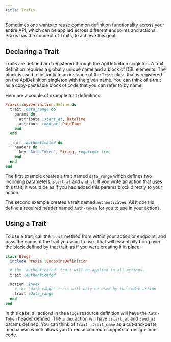 ```yaml
---
title: Traits
---
```


Sometimes one wants to reuse common definition functionality across your entire API, which can be applied across different endpoints and actions. Praxis has the concept of Traits, to achieve this goal.

## Declaring a Trait

Traits are defined and registered through the ApiDefinition singleton. A trait definition requires a globally unique name and a block of DSL elements. The block is used to instantiate an instance of the `Trait` class that is registered on the ApiDefinition singleton with the given name. You can think of a trait as a copy-pasteable block of code that you can refer to by name.

Here are a couple of example trait definitions:

```ruby
Praxis::ApiDefinition.define do
  trait :data_range do
    params do
      attribute :start_at, DateTime
      attribute :end_at, DateTime
    end
  end

  trait :authenticated do
    headers do
      key "Auth-Token", String, required: true
    end
  end
end
```

The first example creates a trait named `data_range` which defines two incoming parameters, `start_at` and `end_at`. If you write an action that uses this trait, it would be as if you had added this params block directly to your action. 

The second example creates a trait named `authenticated`. All it does is define a required header named `Auth-Token` for you to use in your actions.


## Using a Trait

To use a trait, call the `trait` method from within your action or endpoint, and pass the name of the trait you want to use. That will essentially bring over the block defined by that trait, as if you were creating it in place.

```ruby
class Blogs
  include Praxis::EndpointDefinition

  # the 'authenticated' trait will be applied to all actions.
  trait :authenticated

  action :index
    # the 'data_range' trait will only be used by the index action
    trait :data_range
  end
end
````

In this case, all actions in the `Blogs` resource definition will have the
`Auth-Token` header defined. The `index` action will have `:start_at` and
`:end_at` params defined. You can think of `trait :trait_name` as a cut-and-paste
mechanism which allows you to reuse common snippets of design-time code.

